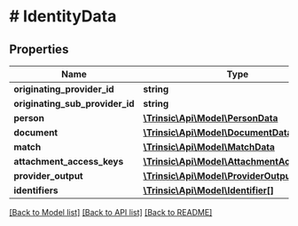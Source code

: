 # # IdentityData

## Properties

Name | Type | Description | Notes
------------ | ------------- | ------------- | -------------
**originating_provider_id** | **string** |  | [optional]
**originating_sub_provider_id** | **string** |  | [optional]
**person** | [**\Trinsic\Api\Model\PersonData**](PersonData.md) |  | [optional]
**document** | [**\Trinsic\Api\Model\DocumentData**](DocumentData.md) |  | [optional]
**match** | [**\Trinsic\Api\Model\MatchData**](MatchData.md) |  | [optional]
**attachment_access_keys** | [**\Trinsic\Api\Model\AttachmentAccessKeys**](AttachmentAccessKeys.md) |  | [optional]
**provider_output** | [**\Trinsic\Api\Model\ProviderOutput**](ProviderOutput.md) |  | [optional]
**identifiers** | [**\Trinsic\Api\Model\Identifier[]**](Identifier.md) |  |

[[Back to Model list]](../../README.md#models) [[Back to API list]](../../README.md#endpoints) [[Back to README]](../../README.md)
